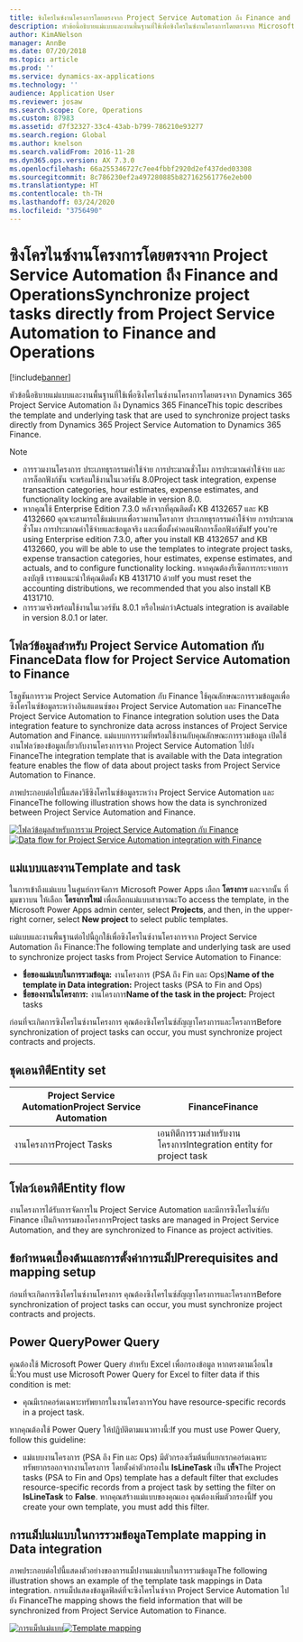 ```yaml
---
title: ซิงโครไนซ์งานโครงการโดยตรงจาก Project Service Automation ถึง Finance and Operations
description: หัวข้อนี้อธิบายแม่แบบและงานพื้นฐานที่ใช้เพื่อซิงโครไนซ์งานโครงการโดยตรงจาก Microsoft Dynamics 365 Project Service Automation ถึง Dynamics 365 Finance
author: KimANelson
manager: AnnBe
ms.date: 07/20/2018
ms.topic: article
ms.prod: ''
ms.service: dynamics-ax-applications
ms.technology: ''
audience: Application User
ms.reviewer: josaw
ms.search.scope: Core, Operations
ms.custom: 87983
ms.assetid: d7f32327-33c4-43ab-b799-786210e93277
ms.search.region: Global
ms.author: knelson
ms.search.validFrom: 2016-11-28
ms.dyn365.ops.version: AX 7.3.0
ms.openlocfilehash: 66a255346727c7ee4fbbf2920d2ef437ded03308
ms.sourcegitcommit: 8c786230ef2a497280885b827162561776e2eb00
ms.translationtype: HT
ms.contentlocale: th-TH
ms.lasthandoff: 03/24/2020
ms.locfileid: "3756490"
---
```

# <a name="synchronize-project-tasks-directly-from-project-service-automation-to-finance-and-operations"></a><span data-ttu-id="74be1-103">ซิงโครไนซ์งานโครงการโดยตรงจาก Project Service Automation ถึง Finance and Operations</span><span class="sxs-lookup"><span data-stu-id="74be1-103">Synchronize project tasks directly from Project Service Automation to Finance and Operations</span></span>

[!include[banner](../includes/banner.md)]

<span data-ttu-id="74be1-104">หัวข้อนี้อธิบายแม่แบบและงานพื้นฐานที่ใช้เพื่อซิงโครไนซ์งานโครงการโดยตรงจาก Dynamics 365 Project Service Automation ถึง Dynamics 365 Finance</span><span class="sxs-lookup"><span data-stu-id="74be1-104">This topic describes the template and underlying task that are used to synchronize project tasks directly from Dynamics 365 Project Service Automation to Dynamics 365 Finance.</span></span>

> [!NOTE]
> - <span data-ttu-id="74be1-105">การรวมงานโครงการ ประเภทธุรกรรมค่าใช้จ่าย การประมาณชั่วโมง การประมาณค่าใช้จ่าย และการล็อกฟังก์ชัน จะพร้อมใช้งานในเวอร์ชัน 8.0</span><span class="sxs-lookup"><span data-stu-id="74be1-105">Project task integration, expense transaction categories, hour estimates, expense estimates, and functionality locking are available in version 8.0.</span></span>
> - <span data-ttu-id="74be1-106">หากคุณใช้ Enterprise Edition 7.3.0 หลังจากที่คุณติดตั้ง KB 4132657 และ KB 4132660 คุณจะสามารถใช้แม่แบบเพื่อรวมงานโครงการ ประเภทธุรกรรมค่าใช้จ่าย การประมาณชั่วโมง การประมาณค่าใช้จ่ายและข้อมูลจริง และเพื่อตั้งค่าคอนฟิกการล็อกฟังก์ชัน</span><span class="sxs-lookup"><span data-stu-id="74be1-106">If you're using Enterprise edition 7.3.0, after you install KB 4132657 and KB 4132660, you will be able to use the templates to integrate project tasks, expense transaction categories, hour estimates, expense estimates, and actuals, and to configure functionality locking.</span></span> <span data-ttu-id="74be1-107">หากคุณต้องรีเซ็ตการกระจายการลงบัญชี เราขอแนะนำให้คุณติดตั้ง KB 4131710 ด้วย</span><span class="sxs-lookup"><span data-stu-id="74be1-107">If you must reset the accounting distributions, we recommended that you also install KB 4131710.</span></span>
> - <span data-ttu-id="74be1-108">การรวมจริงพร้อมใช้งานในเวอร์ชัน 8.0.1 หรือใหม่กว่า</span><span class="sxs-lookup"><span data-stu-id="74be1-108">Actuals integration is available in version 8.0.1 or later.</span></span>

## <a name="data-flow-for-project-service-automation-to-finance"></a><span data-ttu-id="74be1-109">โฟลว์ข้อมูลสำหรับ Project Service Automation กับ Finance</span><span class="sxs-lookup"><span data-stu-id="74be1-109">Data flow for Project Service Automation to Finance</span></span>

<span data-ttu-id="74be1-110">โซลูชันการรวม Project Service Automation กับ Finance ใช้คุณลักษณะการรวมข้อมูลเพื่อซิงโครไนซ์ข้อมูลระหว่างอินสแตนซ์ของ Project Service Automation และ Finance</span><span class="sxs-lookup"><span data-stu-id="74be1-110">The Project Service Automation to Finance integration solution uses the Data integration feature to synchronize data across instances of Project Service Automation and Finance.</span></span> <span data-ttu-id="74be1-111">แม่แบบการรวมที่พร้อมใช้งานกับคุณลักษณะการรวมข้อมูล เปิดใช้งานโฟลว์ของข้อมูลเกี่ยวกับงานโครงการจาก Project Service Automation ไปยัง Finance</span><span class="sxs-lookup"><span data-stu-id="74be1-111">The integration template that is available with the Data integration feature enables the flow of data about project tasks from Project Service Automation to Finance.</span></span>

<span data-ttu-id="74be1-112">ภาพประกอบต่อไปนี้แสดงวิธีซิงโครไนซ์ข้อมูลระหว่าง Project Service Automation และ Finance</span><span class="sxs-lookup"><span data-stu-id="74be1-112">The following illustration shows how the data is synchronized between Project Service Automation and Finance.</span></span>

<span data-ttu-id="74be1-113">[![โฟลว์ข้อมูลสำหรับการรวม Project Service Automation กับ Finance](./media/ProjectTasksFlow.png)](./media/ProjectTasksFlow.png)</span><span class="sxs-lookup"><span data-stu-id="74be1-113">[![Data flow for Project Service Automation integration with Finance](./media/ProjectTasksFlow.png)](./media/ProjectTasksFlow.png)</span></span>

## <a name="template-and-task"></a><span data-ttu-id="74be1-114">แม่แบบและงาน</span><span class="sxs-lookup"><span data-stu-id="74be1-114">Template and task</span></span>

<span data-ttu-id="74be1-115">ในการเข้าถึงแม่แบบ ในศูนย์การจัดการ Microsoft Power Apps เลือก **โครงการ** และจากนั้น ที่มุมขวาบน ให้เลือก **โครงการใหม่** เพื่อเลือกแม่แบบสาธารณะ</span><span class="sxs-lookup"><span data-stu-id="74be1-115">To access the template, in the Microsoft Power Apps admin center, select **Projects**, and then, in the upper-right corner, select **New project** to select public templates.</span></span>

<span data-ttu-id="74be1-116">แม่แบบและงานพื้นฐานต่อไปนี้ถูกใช้เพื่อซิงโครไนซ์งานโครงการจาก Project Service Automation ถึง Finance:</span><span class="sxs-lookup"><span data-stu-id="74be1-116">The following template and underlying task are used to synchronize project tasks from Project Service Automation to Finance:</span></span>

- <span data-ttu-id="74be1-117">**ชื่อของแม่แบบในการรวมข้อมูล:** งานโครงการ (PSA ถึง Fin และ Ops)</span><span class="sxs-lookup"><span data-stu-id="74be1-117">**Name of the template in Data integration:** Project tasks (PSA to Fin and Ops)</span></span>
- <span data-ttu-id="74be1-118">**ชื่อของงานในโครงการ:** งานโครงการ</span><span class="sxs-lookup"><span data-stu-id="74be1-118">**Name of the task in the project:** Project tasks</span></span>

<span data-ttu-id="74be1-119">ก่อนที่จะเกิดการซิงโครไนซ์งานโครงการ คุณต้องซิงโครไนซ์สัญญาโครงการและโครงการ</span><span class="sxs-lookup"><span data-stu-id="74be1-119">Before synchronization of project tasks can occur, you must synchronize project contracts and projects.</span></span>

## <a name="entity-set"></a><span data-ttu-id="74be1-120">ชุดเอนทิตี</span><span class="sxs-lookup"><span data-stu-id="74be1-120">Entity set</span></span>

| <span data-ttu-id="74be1-121">Project Service Automation</span><span class="sxs-lookup"><span data-stu-id="74be1-121">Project Service Automation</span></span> | <span data-ttu-id="74be1-122">Finance</span><span class="sxs-lookup"><span data-stu-id="74be1-122">Finance</span></span>                             |
|----------------------------|-------------------------------------|
| <span data-ttu-id="74be1-123">งานโครงการ</span><span class="sxs-lookup"><span data-stu-id="74be1-123">Project Tasks</span></span>              | <span data-ttu-id="74be1-124">เอนทิตีการรวมสำหรับงานโครงการ</span><span class="sxs-lookup"><span data-stu-id="74be1-124">Integration entity for project task</span></span> |

## <a name="entity-flow"></a><span data-ttu-id="74be1-125">โฟลว์เอนทิตี</span><span class="sxs-lookup"><span data-stu-id="74be1-125">Entity flow</span></span>

<span data-ttu-id="74be1-126">งานโครงการได้รับการจัดการใน Project Service Automation และมีการซิงโครไนซ์กับ Finance เป็นกิจกรรมของโครงการ</span><span class="sxs-lookup"><span data-stu-id="74be1-126">Project tasks are managed in Project Service Automation, and they are synchronized to Finance as project activities.</span></span>

## <a name="prerequisites-and-mapping-setup"></a><span data-ttu-id="74be1-127">ข้อกำหนดเบื้องต้นและการตั้งค่าการแม็ป</span><span class="sxs-lookup"><span data-stu-id="74be1-127">Prerequisites and mapping setup</span></span>

<span data-ttu-id="74be1-128">ก่อนที่จะเกิดการซิงโครไนซ์งานโครงการ คุณต้องซิงโครไนซ์สัญญาโครงการและโครงการ</span><span class="sxs-lookup"><span data-stu-id="74be1-128">Before synchronization of project tasks can occur, you must synchronize project contracts and projects.</span></span>

## <a name="power-query"></a><span data-ttu-id="74be1-129">Power Query</span><span class="sxs-lookup"><span data-stu-id="74be1-129">Power Query</span></span>

<span data-ttu-id="74be1-130">คุณต้องใช้ Microsoft Power Query สำหรับ Excel เพื่อกรองข้อมูล หากตรงตามเงื่อนไขนี้:</span><span class="sxs-lookup"><span data-stu-id="74be1-130">You must use Microsoft Power Query for Excel to filter data if this condition is met:</span></span>

- <span data-ttu-id="74be1-131">คุณมีเรกคอร์ดเฉพาะทรัพยากรในงานโครงการ</span><span class="sxs-lookup"><span data-stu-id="74be1-131">You have resource-specific records in a project task.</span></span>

<span data-ttu-id="74be1-132">หากคุณต้องใช้ Power Query ให้ปฏิบัติตามแนวทางนี้:</span><span class="sxs-lookup"><span data-stu-id="74be1-132">If you must use Power Query, follow this guideline:</span></span>

- <span data-ttu-id="74be1-133">แม่แบบงานโครงการ (PSA ถึง Fin และ Ops) มีตัวกรองเริ่มต้นที่แยกเรกคอร์ดเฉพาะทรัพยากรออกจากงานโครงการ โดยตั้งค่าตัวกรองใน **IsLineTask** เป็น **เท็จ**</span><span class="sxs-lookup"><span data-stu-id="74be1-133">The Project tasks (PSA to Fin and Ops) template has a default filter that excludes resource-specific records from a project task by setting the filter on **IsLineTask** to **False**.</span></span> <span data-ttu-id="74be1-134">หากคุณสร้างแม่แบบของคุณเอง คุณต้องเพิ่มตัวกรองนี้</span><span class="sxs-lookup"><span data-stu-id="74be1-134">If you create your own template, you must add this filter.</span></span>

## <a name="template-mapping-in-data-integration"></a><span data-ttu-id="74be1-135">การแม็ปแม่แบบในการรวมข้อมูล</span><span class="sxs-lookup"><span data-stu-id="74be1-135">Template mapping in Data integration</span></span>

<span data-ttu-id="74be1-136">ภาพประกอบต่อไปนี้แสดงตัวอย่างของการแม็ปงานแม่แบบในการรวมข้อมูล</span><span class="sxs-lookup"><span data-stu-id="74be1-136">The following illustration shows an example of the template task mappings in Data integration.</span></span> <span data-ttu-id="74be1-137">การแม็ปแสดงข้อมูลฟิลด์ที่จะซิงโครไนซ์จาก Project Service Automation ไปยัง Finance</span><span class="sxs-lookup"><span data-stu-id="74be1-137">The mapping shows the field information that will be synchronized from Project Service Automation to Finance.</span></span>

<span data-ttu-id="74be1-138">[![การแม็ปแม่แบบ](./media/ProjectTasksMapping.png)](./media/ProjectTasksMapping.png)</span><span class="sxs-lookup"><span data-stu-id="74be1-138">[![Template mapping](./media/ProjectTasksMapping.png)](./media/ProjectTasksMapping.png)</span></span>
